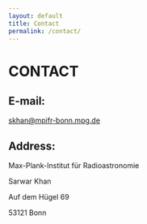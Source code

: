 ```yaml
---
layout: default
title: Contact
permalink: /contact/
---
```


# CONTACT

## E-mail:
skhan@mpifr-bonn.mpg.de

## Address:
Max-Plank-Institut für Radioastronomie

Sarwar Khan

Auf dem Hügel 69

53121 Bonn
